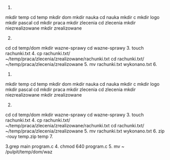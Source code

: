 1.


mkdir temp
cd temp
mkdir dom
mkdir nauka	
cd nauka
mkdir c
mkdir logo
mkdir pascal
cd 
mkdir praca
mkdir zlecenia
cd zlecenia
mkdir niezrealizowane
mkdir zrealizowane

2.
cd
cd temp/dom
mkdir wazne-sprawy
cd wazne-sprawy
3.
touch rachunki.txt
4.
cp rachunki.txt/ ~/temp/praca/zlecenia/zrealizowane/rachunki.txt
cd rachunki.txt/ ~/temp/praca/zlecenia/zrealizowane
5.
mv rachunki.txt wykonano.txt
6. 





1.


mkdir temp
cd temp
mkdir dom
mkdir nauka	
cd nauka
mkdir c
mkdir logo
mkdir pascal
cd 
mkdir praca
mkdir zlecenia
cd zlecenia
mkdir niezrealizowane
mkdir zrealizowane

2.
cd
cd temp/dom
mkdir wazne-sprawy
cd wazne-sprawy
3.
touch rachunki.txt
4.
cp rachunki.txt/ ~/temp/praca/zlecenia/zrealizowane/rachunki.txt
cd rachunki.txt/ ~/temp/praca/zlecenia/zrealizowane
5.
mv rachunki.txt wykonano.txt
6.
zip -rouy temp.zip temp
7.





3.grep main program.c
4. chmod 640 program.c 
5. 
mv ~ /pulpit/temp/dom/waz



